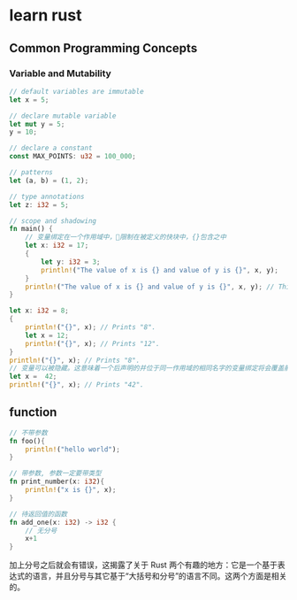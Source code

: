 # learn rust

## Common Programming Concepts

### Variable and Mutability

``` rust
// default variables are immutable
let x = 5;

// declare mutable variable
let mut y = 5;
y = 10;

// declare a constant
const MAX_POINTS: u32 = 100_000;

// patterns
let (a, b) = (1, 2);

// type annotations
let z: i32 = 5;

// scope and shadowing
fn main() {
    // 变量绑定在一个作用域中，限制在被定义的快块中，{}包含之中
    let x: i32 = 17;
    {
        let y: i32 = 3;
        println!("The value of x is {} and value of y is {}", x, y);
    }
    println!("The value of x is {} and value of y is {}", x, y); // This won't work.
}

let x: i32 = 8;
{
    println!("{}", x); // Prints "8".
    let x = 12;
    println!("{}", x); // Prints "12".
}
println!("{}", x); // Prints "8".
// 变量可以被隐藏。这意味着一个后声明的并位于同一作用域的相同名字的变量绑定将会覆盖前一个变量绑定
let x =  42;
println!("{}", x); // Prints "42".
```

## function

``` rust
// 不带参数
fn foo(){
    println!("hello world");
}

// 带参数, 参数一定要带类型
fn print_number(x: i32){
    println!("x is {}", x);
}

// 待返回值的函数
fn add_one(x: i32) -> i32 {
    // 无分号
    x+1
}
```

加上分号之后就会有错误，这揭露了关于 Rust 两个有趣的地方：它是一个基于表达式的语言，并且分号与其它基于“大括号和分号”的语言不同。这两个方面是相关的。
